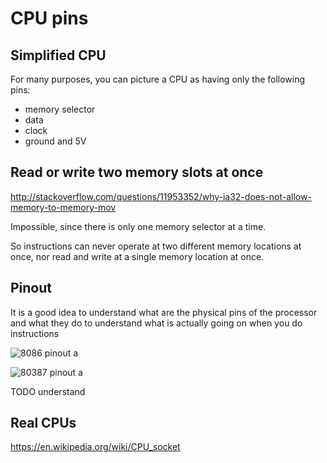 # CPU pins

## Simplified CPU

For many purposes, you can picture a CPU as having only the following pins:

- memory selector
- data
- clock
- ground and 5V

## Read or write two memory slots at once

<http://stackoverflow.com/questions/11953352/why-ia32-does-not-allow-memory-to-memory-mov>

Impossible, since there is only one memory selector at a time.

So instructions can never operate at two different memory locations at once, nor read and write at a single memory location at once.

## Pinout

It is a good idea to understand what are the physical pins of the processor and what they do to understand what is actually going on when you do instructions

![8086 pinout a](8086-pinout.gif "8086 pinout")

![80387 pinout a](80387-pinout.gif "80387 pinout")

TODO understand

## Real CPUs

<https://en.wikipedia.org/wiki/CPU_socket>
